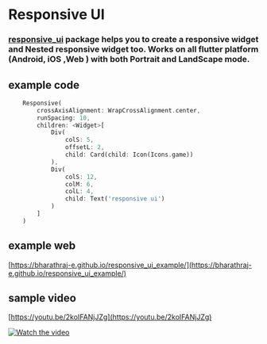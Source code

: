 # Responsive UI

### [responsive_ui](https://pub.dev/packages/responsive_ui)  package helps you to create a responsive widget and Nested responsive widget too. Works on all flutter platform (Android, iOS ,**Web** ) with both Portrait and LandScape mode.

## example code

```dart
    Responsive(
        crossAxisAlignment: WrapCrossAlignment.center,
        runSpacing: 10,
        children: <Widget>[
            Div(
                colS: 5,
                offsetL: 2,
                child: Card(child: Icon(Icons.game))
            ),
            Div(
                colS: 12,
                colM: 6, 
                colL: 4,
                child: Text('responsive ui')
            )          
        ]
    )
```

## example web

[https://bharathraj-e.github.io/responsive_ui_example/](https://bharathraj-e.github.io/responsive_ui_example/)

## sample video

[https://youtu.be/2koIFANjJZg](https://youtu.be/2koIFANjJZg)

[![Watch the video](https://img.youtube.com/vi/2koIFANjJZg/maxresdefault.jpg)](https://youtu.be/2koIFANjJZg)



